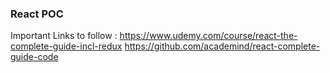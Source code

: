 ### React POC

Important Links to follow : 
https://www.udemy.com/course/react-the-complete-guide-incl-redux
https://github.com/academind/react-complete-guide-code
